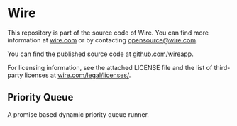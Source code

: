 # Wire

This repository is part of the source code of Wire. You can find more information at [wire.com](https://wire.com) or by
contacting opensource@wire.com.

You can find the published source code at [github.com/wireapp](https://github.com/wireapp).

For licensing information, see the attached LICENSE file and the list of third-party licenses at
[wire.com/legal/licenses/](https://wire.com/legal/licenses/).

## Priority Queue

A promise based dynamic priority queue runner.
